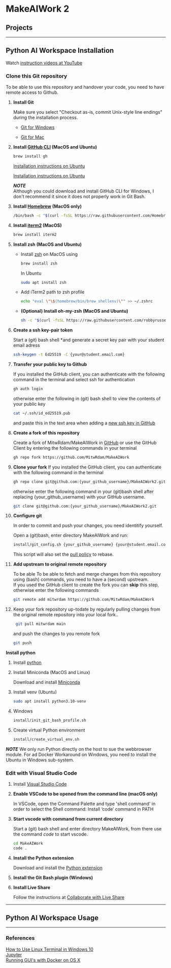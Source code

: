 # MakeAIWork 2

## Projects

---

## Python AI Workspace Installation
Watch [instruction videos at YouTube](https://youtube.com/playlist?list=PLf5zREwsIjUNQ2y4TGi9F0uXQZ1B08d_v)


### Clone this Git repository
To be able to use this repository and handover your code, you need to have remote access to Github.

<ol>

<li>

**Install Git**

Make sure you select "Checkout as-is, commit Unix-style line endings" during the installation process.

<ul>

<li>

[Git for Windows](https://gitforwindows.org/)

</li>

<li>

[Git for Mac](https://git-scm.com/download/mac)

</li>

</ul>

<li>

**Install [GitHub CLI](https://cli.github.com/) (MacOS and Ubuntu)**

```bash
brew install gh
```

[Installation instructions on Ubuntu](https://www.techiediaries.com/install-github-cli-ubuntu-20/ )

[Installation instructions on Ubuntu](https://www.techiediaries.com/install-github-cli-ubuntu-20/)

***NOTE***<br>
Although you could download and install GitHub CLI for Windows, I don't recommend it since it does not properly work in Git Bash.

</li>

<li>

**Install [Homebrew](https://brew.sh/) (MacOS only)**

```bash
/bin/bash -c "$(curl -fsSL https://raw.githubusercontent.com/Homebrew/install/HEAD/install.sh)"
```

</li>

<li>

**Install [iterm2](https://iterm2.com/) (MacOS)**

```bash
brew install iterm2
```

</li>

<li>

**Install zsh (MacOS and Ubuntu)**

<ul>

<li>

Install [zsh](https://www.howtogeek.com/362409/what-is-zsh-and-why-should-you-use-it-instead-of-bash/) on MacOS using

```bash
brew install zsh
```

In Ubuntu
```bash
sudo apt install zsh
```

</li>

<li>

Add iTerm2 path to zsh profile

 ```bash
echo "eval \"\$(homebrew/bin/brew shellenv)\"" >> ~/.zshrc
```

</li>

 <li>

**(Optional) Install oh-my-zsh (MacOS and Ubuntu)**

```bash
sh -c "$(curl -fsSL https://raw.githubusercontent.com/robbyrussell/oh-my-zsh/master/tools/install.sh)"
```

</li>

</ul>

</li>

<li>

**Create a ssh key-pair token**

Start a (git) bash shell *and generate a secret key pair with your student email adress

```sh
ssh-keygen -t Ed25519 -C {your@student.email.com}
```

</li>

<li>

**Transfer your <b>public</b> key to Github**

If you installed the GitHub client, you can authenticate with the following command in the terminal and select ssh for authentication

```sh
gh auth login
```

otherwise enter the following in (git) bash shell to view the contents of your public key

```sh
cat ~/.ssh/id_ed25519.pub
```
and paste this in the text area when adding a [new ssh key in GitHub](https://github.com/settings/ssh/new)

</li>

<li>

**Create a fork of this repository**

Create a fork of MitwRdam/MakeAIWork in [GitHub](https://github.com/MitwRdam/MakeAIWork) or
use the GitHub Client by entering the following commands in your terminal

```bash
gh repo fork https://github.com/MitwRdam/MakeAIWork
```
</li>

<li>

**Clone your <b>fork</b>**
If you installed the GitHub client, you can authenticate with the following command in the terminal

```sh
gh repo clone git@github.com:{your_github_username}/MakeAIWork2.git
```

otherwise enter the following command in your (git)bash shell after replacing {your_github_username} with your GitHub username.
```sh
git clone git@github.com:{your_github_username}/MakeAIWork2.git
```

</li>

<li>

**Configure git**

In order to commit and push your changes, you need identitify yourself.

Open a (git)bash, enter directory MakeAIWork and run:
```bash
install/git_config.sh {your_github_username} {your@student.email.com}
```
This script will also set the [pull policy](https://www.git-scm.com/docs/git-pull) to rebase.

</li>

<li>

**Add upstream to original remote repository**

To be able To be able to fetch and merge changes from this repository using (bash) commands, you need to have a (second) upstream.  
If you used the GitHub client to create the fork you can <strong>skip</strong> this step, otherwise enter the following commands

```bash
git remote add mitwrdam https://github.com/MitwRdam/MakeAIWork
```

</li>

<li>

Keep your fork repository up-todate by regularly pulling changes from the original remote repository into your local fork..

```bash
 git pull mitwrdam main
```

and push the changes to you remote fork

```bash
git push
```

</li>

</ol>


**Install python**

<ol>

<li>

Install [python](https://www.python.org/downloads/release/python-3105/)

</li>

<li>

Install Miniconda (MacOS and Linux)

Download and install [Miniconda](https://docs.conda.io/en/latest/miniconda.html)

</li>


<li>

Install venv (Ubuntu)

```sh
sudo apt install python3.10-venv
```

</li>

<li>

Windows
```sh
install/init_git_bash_profile.sh
```

</li>

<li>

Create virtual Python environment 
```sh
install/create_virtual_env.sh
```

</li>

</ol>

***NOTE***
We only run Python directly on the host to sue the webbrowser module. For ad Docker Workaround on Windows, you need to install the Ubuntu in Windows sub-system.

</li>

</li>

</ol>

### Edit with Visual Studio Code

<ol>

<li>

Install [Visual Studio Code](https://code.visualstudio.com)

</li>

<li>

**Enable VSCode to be opened from the command line (macOS only)**

In VSCode, open the Command Palette and type 'shell command' in order to select the Shell command: Install ‘code’ command in PATH

</li>

<li>

**Start vscode with command from current directory**

Start a (git) bash shell and enter directory MakeAIWork, from there use the command <i>code</i> to start vscode.
```sh
cd MakeAIWork
code .
```

</li>

<li>

**Install the Python extension**

Download and install the [Python extension](https://marketplace.visualstudio.com/items?itemName=ms-python.python)

</li>

<li>

**Install the Git Bash plugin (Windows)**

</li>

<li>

**Install Live Share**

Follow the instructions at [Collaborate with Live Share](https://code.visualstudio.com/learn/collaboration/live-share)

</li>

</ol>

---

## Python AI Workspace Usage

---
### References
[How to Use Linux Terminal in Windows 10](https://allthings.how/how-to-use-linux-terminal-in-windows-10/)<br>
[Jupyter](https://jupyter.org/)<br>
[Running GUI's with Docker on OS X](https://www.youtube.com/watch?v=PKyj8sbZNYw&list=LL&index=4&t=6s)
